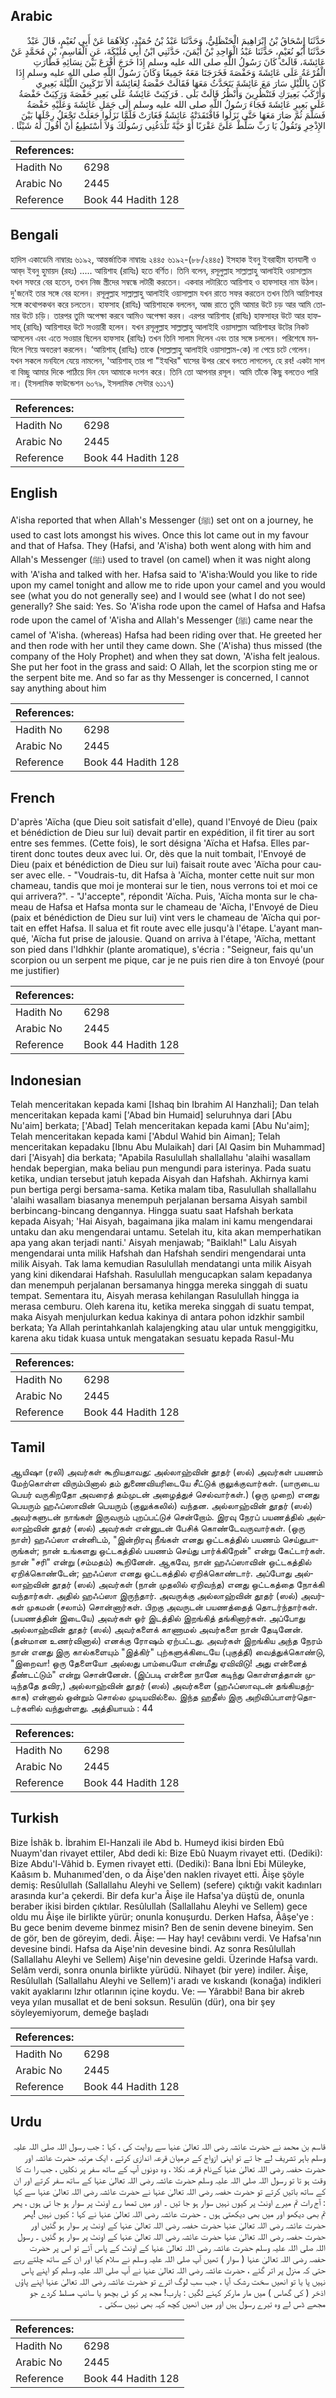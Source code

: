 ## Arabic


<div dir="rtl" lang="ar" style={{fontSize:'larger',backgroundColor:'#f8f9fa',padding:20}}>
حَدَّثَنَا إِسْحَاقُ بْنُ إِبْرَاهِيمَ الْحَنْظَلِيُّ، وَحَدَّثَنَا عَبْدُ بْنُ حُمَيْدٍ، كِلاَهُمَا عَنْ أَبِي نُعَيْمٍ، قَالَ عَبْدٌ حَدَّثَنَا أَبُو نُعَيْمٍ، حَدَّثَنَا عَبْدُ الْوَاحِدِ بْنُ أَيْمَنَ، حَدَّثَنِي ابْنُ أَبِي مُلَيْكَةَ، عَنِ الْقَاسِمِ، بْنِ مُحَمَّدٍ عَنْ عَائِشَةَ، قَالَتْ كَانَ رَسُولُ اللَّهِ صلى الله عليه وسلم إِذَا خَرَجَ أَقْرَعَ بَيْنَ نِسَائِهِ فَطَارَتِ الْقُرْعَةُ عَلَى عَائِشَةَ وَحَفْصَةَ فَخَرَجَتَا مَعَهُ جَمِيعًا وَكَانَ رَسُولُ اللَّهِ صلى الله عليه وسلم إِذَا كَانَ بِاللَّيْلِ سَارَ مَعَ عَائِشَةَ يَتَحَدَّثُ مَعَهَا فَقَالَتْ حَفْصَةُ لِعَائِشَةَ أَلاَ تَرْكَبِينَ اللَّيْلَةَ بَعِيرِي وَأَرْكَبُ بَعِيرَكِ فَتَنْظُرِينَ وَأَنْظُرُ قَالَتْ بَلَى ‏.‏ فَرَكِبَتْ عَائِشَةُ عَلَى بَعِيرِ حَفْصَةَ وَرَكِبَتْ حَفْصَةُ عَلَى بَعِيرِ عَائِشَةَ فَجَاءَ رَسُولُ اللَّهِ صلى الله عليه وسلم إِلَى جَمَلِ عَائِشَةَ وَعَلَيْهِ حَفْصَةُ فَسَلَّمَ ثُمَّ صَارَ مَعَهَا حَتَّى نَزَلُوا فَافْتَقَدَتْهُ عَائِشَةُ فَغَارَتْ فَلَمَّا نَزَلُوا جَعَلَتْ تَجْعَلُ رِجْلَهَا بَيْنَ الإِذْخِرِ وَتَقُولُ يَا رَبِّ سَلِّطْ عَلَىَّ عَقْرَبًا أَوْ حَيَّةً تَلْدَغُنِي رَسُولُكَ وَلاَ أَسْتَطِيعُ أَنْ أَقُولَ لَهُ شَيْئًا ‏.‏
</div>
<div style={{backgroundColor:'#f8f9fa',padding:20, marginBottom: 10}}><table> <thead> <tr> <th>References:</th> <th></th> </tr> </thead> <tbody><tr><td>Hadith No</td><td>6298</td></tr><tr><td>Arabic No</td><td>2445</td></tr><tr><td>Reference</td><td>Book 44 Hadith 128</td></tr></tbody></table></div>

## Bengali


<div dir="ltr" lang="bn" style={{fontSize:'larger',backgroundColor:'#f8f9fa',padding:20}}>
হাদিস একাডেমি নাম্বারঃ ৬১৯২, আন্তর্জাতিক নাম্বারঃ ২৪৪৫ ৬১৯২-(৮৮/২৪৪৫) ইসহাক ইবনু ইবরাহীম হানযালী ও আব্‌দ ইবনু হুমায়দ (রহঃ) ..... আয়িশাহ (রাযিঃ) হতে বর্ণিত। তিনি বলেন, রসূলুল্লাহ সাল্লাল্লাহু আলাইহি ওয়াসাল্লাম যখন সফরে বের হতেন, তখন নিজ স্ত্রীদের সম্বন্ধে লটারী করতেন। একবার লটারিতে আয়িশাহ ও হাফসাহর নাম উঠল। দু'জনেই তার সঙ্গে বের হলেন। রসূলুল্লাহ সাল্লাল্লাহু আলাইহি ওয়াসাল্লাম যখন রাতে সফর করতেন তখন তিনি আয়িশাহর সঙ্গে কথোপকথন করে চলতেন। হাফসাহ (রাযিঃ) আয়িশাহকে বললেন, আজ রাতে তুমি আমার উটে চড় আর আমি তোমার উটে চড়ি। তারপর তুমি অপেক্ষা করবে আমিও অপেক্ষা করব। এরপর আয়িশাহ (রাযিঃ) হাফসাহর উটে আর হাফসাহ্ (রাযিঃ) আয়িশাহর উটে সওয়ারী হলেন। যখন রসূলুল্লাহ সাল্লাল্লাহু আলাইহি ওয়াসাল্লাম আয়িশাহর উটের নিকট আসলেন এবং এতে সওয়ার ছিলেন হাফসাহ (রাযিঃ) তখন তিনি সালাম দিলেন এবং তার সঙ্গে চললেন। পরিশেষে মনযিলে গিয়ে অবতরণ করলেন। ‘আয়িশাহ্ (রাযিঃ) তাকে (সাল্লাল্লাহু আলাইহি ওয়াসাল্লাম-কে) না পেয়ে চটে গেলেন। যখন সকলে মনযিলে যেয়ে নামলেন, 'আয়িশাহ্ তার পা "ইযখির" ঘাসের উপর রেখে বলতে লাগলেন, হে রব! একটা সাপ বা বিচ্ছু আমার দিকে পাঠিয়ে দিন যেন আমাকে দংশন করে। তিনি তো আপনার রসূল। আমি তাঁকে কিছু বলতেও পারি না। (ইসলামিক ফাউন্ডেশন ৬০৭৯, ইসলামিক সেন্টার ৬১১৭)
</div>
<div style={{backgroundColor:'#f8f9fa',padding:20, marginBottom: 10}}><table> <thead> <tr> <th>References:</th> <th></th> </tr> </thead> <tbody><tr><td>Hadith No</td><td>6298</td></tr><tr><td>Arabic No</td><td>2445</td></tr><tr><td>Reference</td><td>Book 44 Hadith 128</td></tr></tbody></table></div>

## English


<div dir="ltr" lang="en" style={{fontSize:'larger',backgroundColor:'#f8f9fa',padding:20}}>
A'isha reported that when Allah's Messenger (ﷺ) set ont on a journey, he used to cast lots amongst his wives. Once this lot came out in my favour and that of Hafsa. They (Hafsi, and 'A'isha) both went along with him and Allah's Messenger (ﷺ) used to travel (on camel) when it was night along with 'A'isha and talked with her. Hafsa said to 'A'isha:Would you like to ride upon my camel tonight and allow me to ride upon your camel and you would see (what you do not generally see) and I would see (what I do not see) generally? She said: Yes. So 'A'isha rode upon the camel of Hafsa and Hafsa rode upon the camel of 'A'isha and Allah's Messenger (ﷺ) came near the camel of 'A'isha. (whereas) Hafsa had been riding over that. He greeted her and then rode with her until they came down. She ('A'isha) thus missed (the company of the Holy Prophet) and when they sat down, 'A'isha felt jealous. She put her foot in the grass and said: O Allah, let the scorpion sting me or the serpent bite me. And so far as thy Messenger is concerned, I cannot say anything about him
</div>
<div style={{backgroundColor:'#f8f9fa',padding:20, marginBottom: 10}}><table> <thead> <tr> <th>References:</th> <th></th> </tr> </thead> <tbody><tr><td>Hadith No</td><td>6298</td></tr><tr><td>Arabic No</td><td>2445</td></tr><tr><td>Reference</td><td>Book 44 Hadith 128</td></tr></tbody></table></div>

## French


<div dir="ltr" lang="fr" style={{fontSize:'larger',backgroundColor:'#f8f9fa',padding:20}}>
D'après 'Aïcha (que Dieu soit satisfait d'elle), quand l'Envoyé de Dieu (paix et bénédiction de Dieu sur lui) devait partir en expédition, il fit tirer au sort entre ses femmes. (Cette fois), le sort désigna 'Aïcha et Hafsa. Elles partirent donc toutes deux avec lui. Or, dès que la nuit tombait, l'Envoyé de Dieu (paix et bénédiction de Dieu sur lui) faisait route avec 'Aïcha pour causer avec elle. - "Voudrais-tu, dit Hafsa à 'Aïcha, monter cette nuit sur mon chameau, tandis que moi je monterai sur le tien, nous verrons toi et moi ce qui arrivera?". - "J'accepte", répondit 'Aïcha. Puis, 'Aïcha monta sur le chameau de Hafsa et Hafsa monta sur le chameau de 'Aïcha, l'Envoyé de Dieu (paix et bénédiction de Dieu sur lui) vint vers le chameau de 'Aïcha qui portait en effet Hafsa. Il salua et fit route avec elle jusqu'à l'étape. L'ayant manqué, 'Aïcha fut prise de jalousie. Quand on arriva à l'étape, 'Aïcha, mettant son pied dans l'Idhkhir (plante aromatique), s'écria : "Seigneur, fais qu'un scorpion ou un serpent me pique, car je ne puis rien dire à ton Envoyé (pour me justifier)
</div>
<div style={{backgroundColor:'#f8f9fa',padding:20, marginBottom: 10}}><table> <thead> <tr> <th>References:</th> <th></th> </tr> </thead> <tbody><tr><td>Hadith No</td><td>6298</td></tr><tr><td>Arabic No</td><td>2445</td></tr><tr><td>Reference</td><td>Book 44 Hadith 128</td></tr></tbody></table></div>

## Indonesian


<div dir="ltr" lang="id" style={{fontSize:'larger',backgroundColor:'#f8f9fa',padding:20}}>
Telah menceritakan kepada kami [Ishaq bin Ibrahim Al Hanzhali]; Dan telah menceritakan kepada kami ['Abad bin Humaid] seluruhnya dari [Abu Nu'aim] berkata; ['Abad] Telah menceritakan kepada kami [Abu Nu'aim]; Telah menceritakan kepada kami ['Abdul Wahid bin Aiman]; Telah menceritakan kepadaku [Ibnu Abu Mulaikah] dari [Al Qasim bin Muhammad] dari ['Aisyah] dia berkata; "Apabila Rasulullah shallallahu 'alaihi wasallam hendak bepergian, maka beliau pun mengundi para isterinya. Pada suatu ketika, undian tersebut jatuh kepada Aisyah dan Hafshah. Akhirnya kami pun bertiga pergi bersama-sama. Ketika malam tiba, Rasulullah shallallahu 'alaihi wasallam biasanya menempuh perjalanan bersama Aisyah sambil berbincang-bincang dengannya. Hingga suatu saat Hafshah berkata kepada Aisyah; 'Hai Aisyah, bagaimana jika malam ini kamu mengendarai untaku dan aku mengendarai untamu. Setelah itu, kita akan memperhatikan apa yang akan terjadi nanti.' Aisyah menjawab; "Baiklah!" Lalu Aisyah mengendarai unta milik Hafshah dan Hafshah sendiri mengendarai unta milik Aisyah. Tak lama kemudian Rasulullah mendatangi unta milik Aisyah yang kini dikendarai Hafshah. Rasulullah mengucapkan salam kepadanya dan menempuh perjalanan bersamanya hingga mereka singgah di suatu tempat. Sementara itu, Aisyah merasa kehilangan Rasulullah hingga ia merasa cemburu. Oleh karena itu, ketika mereka singgah di suatu tempat, maka Aisyah menjulurkan kedua kakinya di antara pohon idzkhir sambil berkata; Ya Allah perintahkanlah kalajengking atau ular untuk menggigitku, karena aku tidak kuasa untuk mengatakan sesuatu kepada Rasul-Mu
</div>
<div style={{backgroundColor:'#f8f9fa',padding:20, marginBottom: 10}}><table> <thead> <tr> <th>References:</th> <th></th> </tr> </thead> <tbody><tr><td>Hadith No</td><td>6298</td></tr><tr><td>Arabic No</td><td>2445</td></tr><tr><td>Reference</td><td>Book 44 Hadith 128</td></tr></tbody></table></div>

## Tamil


<div dir="ltr" lang="ta" style={{fontSize:'larger',backgroundColor:'#f8f9fa',padding:20}}>
ஆயிஷா (ரலி) அவர்கள் கூறியதாவது: அல்லாஹ்வின் தூதர் (ஸல்) அவர்கள் பயணம் மேற்கொள்ள விரும்பினால் தம் துணைவியரிடையே சீட்டுக் குலுக்குவார்கள். (யாருடைய பெயர் வருகிறதோ அவரைத் தம்முடன் அழைத்துச் செல்வார்கள்.) (ஒரு முறை) எனது பெயரும் ஹஃப்ஸாவின் பெயரும் (குலுக்கலில்) வந்தன. அல்லாஹ்வின் தூதர் (ஸல்) அவர்களுடன் நாங்கள் இருவரும் புறப்பட்டுச் சென்றோம். இரவு நேரப் பயணத்தில் அல்லாஹ்வின் தூதர் (ஸல்) அவர்கள் என்னுடன் பேசிக் கொண்டேவருவார்கள். (ஒரு நாள்) ஹஃப்ஸா என்னிடம், "இன்றிரவு நீங்கள் எனது ஒட்டகத்தில் பயணம் செய்துபாருங்கள்; நான் உங்களது ஒட்டகத்தில் பயணம் செய்து பார்க்கிறேன்" என்று கேட்டார்கள். நான் "சரி" என்று (சம்மதம்) கூறினேன். ஆகவே, நான் ஹஃப்ஸாவின் ஒட்டகத்தில் ஏறிக்கொண்டேன்; ஹஃப்ஸா எனது ஒட்டகத்தில் ஏறிக்கொண்டார். அப்போது அல்லாஹ்வின் தூதர் (ஸல்) அவர்கள் (நான் முதலில் ஏறிவந்த) எனது ஒட்டகத்தை நோக்கி வந்தார்கள். அதில் ஹஃப்ஸா இருந்தார். அவருக்கு அல்லாஹ்வின் தூதர் (ஸல்) அவர்கள் முகமன் (சலாம்) சொன்னார்கள். பிறகு அவருடன் பயணத்தைத் தொடர்ந்தார்கள். (பயணத்தின் இடையே) அவர்கள் ஓர் இடத்தில் இறங்கித் தங்கினார்கள். அப்போது அல்லாஹ்வின் தூதர் (ஸல்) அவர்களைக் காணாமல் அவர்களை நான் தேடினேன். (தன்மான உணர்வினால்) எனக்கு ரோஷம் ஏற்பட்டது. அவர்கள் இறங்கிய அந்த நேரம் நான் எனது இரு கால்களையும் "இத்கிர்" புற்களுக்கிடையே (புகுத்தி) வைத்துக்கொண்டு, "இறைவா! ஒரு தேளையோ அல்லது பாம்பையோ என்மீது ஏவிவிடு! அது என்னைத் தீண்டட்டும்" என்று சொன்னேன். (இப்படி என்னை நானே கடிந்து கொள்ளத்தான் முடிந்ததே தவிர,) அல்லாஹ்வின் தூதர் (ஸல்) அவர்களை (ஹஃப்ஸாவுடன் தங்கியதற்காக) என்னால் ஒன்றும் சொல்ல முடியவில்லை. இந்த ஹதீஸ் இரு அறிவிப்பாளர்தொடர்களில் வந்துள்ளது. அத்தியாயம் : 44
</div>
<div style={{backgroundColor:'#f8f9fa',padding:20, marginBottom: 10}}><table> <thead> <tr> <th>References:</th> <th></th> </tr> </thead> <tbody><tr><td>Hadith No</td><td>6298</td></tr><tr><td>Arabic No</td><td>2445</td></tr><tr><td>Reference</td><td>Book 44 Hadith 128</td></tr></tbody></table></div>

## Turkish


<div dir="ltr" lang="tr" style={{fontSize:'larger',backgroundColor:'#f8f9fa',padding:20}}>
Bize İshâk b. İbrahim El-Hanzali ile Abd b. Humeyd ikisi birden Ebû Nuaym'dan rivayet ettiler, Abd dedi ki: Bize Ebû Nuaym rivayet etti. (Dediki): Bize Abdu'l-Vâhid b. Eymen rivayet etti. (Dediki): Bana İbni Ebi Müleyke, Kaâsım b. Muhanımed'den, o da Âişe'den naklen rivayet etti. Âişe şöyle demiş: Resûlullah (Sallallahu Aleyhi ve Sellem) (sefere) çıktığı vakit kadınları arasında kur'a çekerdi. Bir defa kur'a Âişe ile Hafsa'ya düştü de, onunla beraber ikisi birden çıktılar. Resûlullah (Sallallahu Aleyhi ve Sellem) gece oldu mu Âişe ile birlikte yürür; onunla konuşurdu. Derken Hafsa, Ââşe'ye : Bu gece benim deveme binmez misin? Ben de senin devene bineyim. Sen de gör, ben de göreyim, dedi. Âişe: — Hay hay! cevâbını verdi. Ve Hafsa'nın devesine bindi. Hafsa da Aişe'nin devesine bindi. Az sonra Resûlullah (Sallallahu Aleyhi ve Sellem) Aişe'nin devesine geldi. Üzerinde Hafsa vardı. Selâm verdi, sonra onunla birlikte yürüdü. Nihayet (bir yere) indiler. Âişe, Resûlullah (Sallallahu Aleyhi ve Sellem)'i aradı ve kıskandı (konağa) indikleri vakit ayaklarını lzhır otlarının içine koydu. Ve: — Yârabbi! Bana bir akreb veya yılan musallat et de beni soksun. Resulün (dür), ona bir şey söyleyemiyorum, demeğe başladı
</div>
<div style={{backgroundColor:'#f8f9fa',padding:20, marginBottom: 10}}><table> <thead> <tr> <th>References:</th> <th></th> </tr> </thead> <tbody><tr><td>Hadith No</td><td>6298</td></tr><tr><td>Arabic No</td><td>2445</td></tr><tr><td>Reference</td><td>Book 44 Hadith 128</td></tr></tbody></table></div>

## Urdu


<div dir="rtl" lang="ur" style={{fontSize:'larger',backgroundColor:'#f8f9fa',padding:20}}>
قاسم بن محمد نے حضرت عائشہ رضی اللہ تعالیٰ عنہا سے روایت کی ، کہا : جب رسول اللہ صلی اللہ علیہ وسلم باہر تشریف لے جا تے تو اپنی ازواج کے درمیان قرعہ اندازی کرتے ، ایک مرتبہ حضرت عائشہ اور حضرت حفصہ رضی اللہ تعالیٰ عنہا کےنام قرعہ نکلا ، وہ دونوں آپ کے ساتھ سفر پر نکلیں ، جب را ت کا وقت ہو تا تو رسول اللہ صلی اللہ علیہ وسلم حضرت عائشہ رضی اللہ تعالیٰ عنہا کے ساتھ سفر کرتے اور ان کے ساتھ باتیں کرتے تو حضرت حفصہ رضی اللہ تعالیٰ عنہا نے حضرت عائشہ رضی اللہ تعالیٰ عنہا سے کہا : آج رات تم میرے اونٹ پر کیوں نہیں سوار ہو جا تیں ۔ اور میں تمھا رے اونٹ پر سوار ہو جا تی ہوں ، پھر تم بھی دیکھو اور میں بھی دیکھتی ہوں ۔ حضرت عائشہ رضی اللہ تعالیٰ عنہا نے کہا : کیوں نہیں !پھر حضرت عائشہ رضی اللہ تعالیٰ عنہا حضرت حفصہ رضی اللہ تعالیٰ عنہا کے اونٹ پر سوار ہو گئیں اور حضرت حفصہ رضی اللہ تعالیٰ عنہا حضرت عائشہ رضی اللہ تعالیٰ عنہا کے اونٹ پر سوار ہو گئیں ۔ رسول اللہ صلی اللہ علیہ وسلم حضرت عائشہ رضی اللہ تعالیٰ عنہا کے اونٹ کے پاس آئے تو اس پر حضرت حفصہ رضی اللہ تعالیٰ عنہا ( سوار ) تھیں آپ صلی اللہ علیہ وسلم نے سلام کیا اور ان کے ساتھ چلتے رہے حتی کہ منزل پر اتر گئے ، حضرت عائشہ رضی اللہ تعالیٰ عنہا نے آپ صلی اللہ علیہ وسلم کو اپنے پاس نہیں پا یا تو انھیں سخت رشک آیا ، جب سب لوگ اترے تو حضرت عائشہ رضی اللہ تعالیٰ عنہا اپنے پاؤں اذخر ( کی گھاس ) میں مار مارکر کہنے لگیں : یارب! مجھ پر کو ئی بچھو یا سانپ مسلط کردے جو مجھے ڈس لے وہ تیرے رسول ہیں اور میں انھیں کچھ کہہ بھی نہیں سکتی ۔
</div>
<div style={{backgroundColor:'#f8f9fa',padding:20, marginBottom: 10}}><table> <thead> <tr> <th>References:</th> <th></th> </tr> </thead> <tbody><tr><td>Hadith No</td><td>6298</td></tr><tr><td>Arabic No</td><td>2445</td></tr><tr><td>Reference</td><td>Book 44 Hadith 128</td></tr></tbody></table></div>